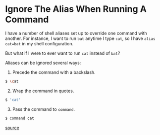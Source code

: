 # Ignore The Alias When Running A Command

I have a number of shell aliases set up to override one command with another.
For instance, I want to run `bat` anytime I type `cat`, so I have `alias
cat=bat` in my shell configuration.

But what if I were to ever want to run `cat` instead of `bat`?

Aliases can be ignored several ways:

1. Precede the command with a backslash.

```bash
$ \cat
```

2. Wrap the command in quotes.

```bash
$ 'cat'
```

3. Pass the command to `command`.

```bash
$ command cat
```

[source](https://unix.stackexchange.com/questions/39291/run-a-command-that-is-shadowed-by-an-alias)
